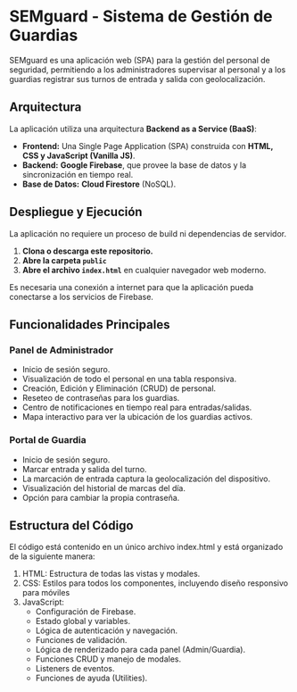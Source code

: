 # SEMguard - Sistema de Gestión de Guardias

SEMguard es una aplicación web (SPA) para la gestión del personal de seguridad, permitiendo a los administradores supervisar al personal y a los guardias registrar sus turnos de entrada y salida con geolocalización.

## Arquitectura

La aplicación utiliza una arquitectura **Backend as a Service (BaaS)**:

- **Frontend:** Una Single Page Application (SPA) construida con **HTML, CSS y JavaScript (Vanilla JS)**.
- **Backend:** **Google Firebase**, que provee la base de datos y la sincronización en tiempo real.
- **Base de Datos:** **Cloud Firestore** (NoSQL).

## Despliegue y Ejecución

La aplicación no requiere un proceso de build ni dependencias de servidor.

1.  **Clona o descarga este repositorio.**
2.  **Abre la carpeta `public`**
3.  **Abre el archivo `index.html`** en cualquier navegador web moderno.

Es necesaria una conexión a internet para que la aplicación pueda conectarse a los servicios de Firebase.

## Funcionalidades Principales

### Panel de Administrador
-   Inicio de sesión seguro.
-   Visualización de todo el personal en una tabla responsiva.
-   Creación, Edición y Eliminación (CRUD) de personal.
-   Reseteo de contraseñas para los guardias.
-   Centro de notificaciones en tiempo real para entradas/salidas.
-   Mapa interactivo para ver la ubicación de los guardias activos.

### Portal de Guardia
-   Inicio de sesión seguro.
-   Marcar entrada y salida del turno.
-   La marcación de entrada captura la geolocalización del dispositivo.
-   Visualización del historial de marcas del día.
-   Opción para cambiar la propia contraseña.

## Estructura del Código
El código está contenido en un único archivo index.html y está organizado de la siguiente manera: 
1. HTML: Estructura de todas las vistas y modales.
2. CSS: Estilos para todos los componentes, incluyendo diseño responsivo para móviles
3. JavaScript:
   - Configuración de Firebase.
   - Estado global y variables.
   - Lógica de autenticación y navegación.
   - Funciones de validación.
   - Lógica de renderizado para cada panel (Admin/Guardia).
   - Funciones CRUD y manejo de modales.
   - Listeners de eventos.
   - Funciones de ayuda (Utilities).


